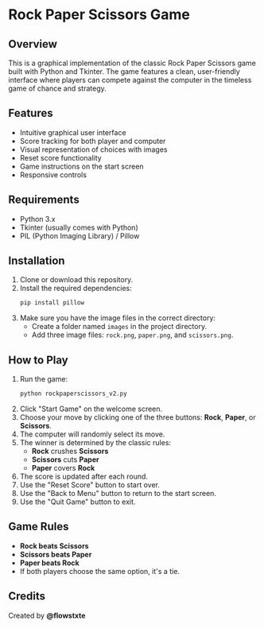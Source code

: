 # Rock Paper Scissors Game

## Overview

This is a graphical implementation of the classic Rock Paper Scissors game built with Python and Tkinter. The game features a clean, user-friendly interface where players can compete against the computer in the timeless game of chance and strategy.

## Features

- Intuitive graphical user interface
- Score tracking for both player and computer
- Visual representation of choices with images
- Reset score functionality
- Game instructions on the start screen
- Responsive controls

## Requirements

- Python 3.x
- Tkinter (usually comes with Python)
- PIL (Python Imaging Library) / Pillow

## Installation

1. Clone or download this repository.
2. Install the required dependencies:
   ```sh
   pip install pillow
   ```
3. Make sure you have the image files in the correct directory:
   - Create a folder named `images` in the project directory.
   - Add three image files: `rock.png`, `paper.png`, and `scissors.png`.

## How to Play

1. Run the game:
   ```sh
   python rockpaperscissors_v2.py
   ```
2. Click "Start Game" on the welcome screen.
3. Choose your move by clicking one of the three buttons: **Rock**, **Paper**, or **Scissors**.
4. The computer will randomly select its move.
5. The winner is determined by the classic rules:
   - **Rock** crushes **Scissors**
   - **Scissors** cuts **Paper**
   - **Paper** covers **Rock**
6. The score is updated after each round.
7. Use the "Reset Score" button to start over.
8. Use the "Back to Menu" button to return to the start screen.
9. Use the "Quit Game" button to exit.

## Game Rules

- **Rock beats Scissors**
- **Scissors beats Paper**
- **Paper beats Rock**
- If both players choose the same option, it's a tie.

## Credits

Created by **@flowstxte**
